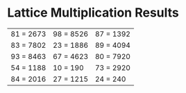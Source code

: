 # Lattice Multiplication Results

|   |   |   |
|---|---|---|
| 81 = 2673 | 98 = 8526 | 87 = 1392 |
| 83 = 7802 | 23 = 1886 | 89 = 4094 |
| 93 = 8463 | 67 = 4623 | 80 = 7920 |
| 54 = 1188 | 10 = 190 | 73 = 2920 |
| 84 = 2016 | 27 = 1215 | 24 = 240 |
